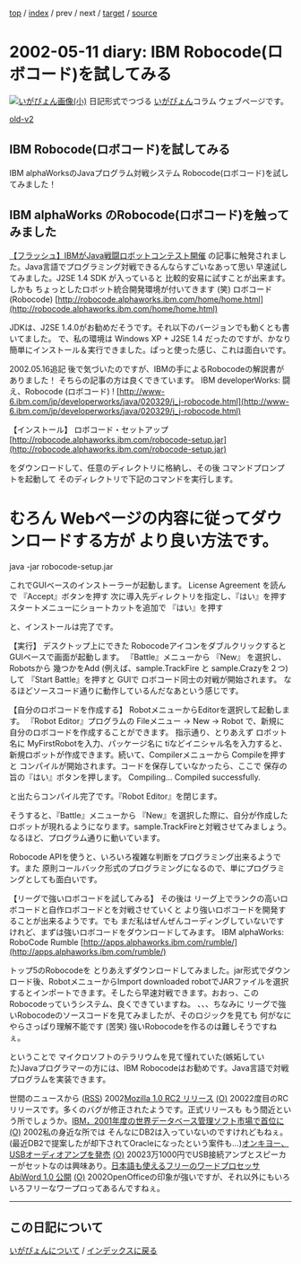 [top](https://igapyon.github.io/diary/) 
 / [index](https://igapyon.github.io/diary/2002/index.html) 
 / prev 
 / next 
 / [target](https://igapyon.github.io/diary/2002/ig020511.html) 
 / [source](https://github.com/igapyon/diary/blob/gh-pages/2002/ig020511.html.src.md) 

2002-05-11 diary: IBM Robocode(ロボコード)を試してみる
=====================================================================================================
[![いがぴょん画像(小)](https://igapyon.github.io/diary/images/iga200306s.jpg "いがぴょん")](https://igapyon.github.io/diary/memo/memoigapyon.html) 日記形式でつづる [いがぴょん](https://igapyon.github.io/diary/memo/memoigapyon.html)コラム ウェブページです。

[old-v2](ig020511-orig.html)

## IBM Robocode(ロボコード)を試してみる

IBM alphaWorksのJavaプログラム対戦システム Robocode(ロボコード)を試してみました！






## IBM alphaWorks のRobocode(ロボコード)を触ってみました



[【フラッシュ】IBMがJava戦闘ロボットコンテスト開催](http://cnet.sphere.ne.jp/News/Flash/2002/2002-0510-F-1.html) の記事に触発されました。Java言語でプログラミング対戦できるんならすごいなあって思い
早速試してみました。J2SE 1.4 SDK が入っていると 比較的安易に試すことが出来ます。しかも
ちょっとしたロボット統合開発環境が付いてきます (笑)
ロボコード (Robocode)
  [http://robocode.alphaworks.ibm.com/home/home.html](http://robocode.alphaworks.ibm.com/home/home.html)


JDKは、J2SE 1.4.0がお勧めだそうです。それ以下のバージョンでも動くとも書いてました。
で、私の環境は Windows XP + J2SE 1.4 だったのですが、かなり簡単にインストール＆実行できました。ぱっと使った感じ、これは面白いです。

      
2002.05.16追記 後で気づいたのですが、IBMの手によるRobocodeの解説書がありました！ そちらの記事の方は良くできています。
IBM developerWorks: 闘え、Robocode (ロボコード) !
  [http://www-6.ibm.com/jp/developerworks/java/020329/j_j-robocode.html](http://www-6.ibm.com/jp/developerworks/java/020329/j_j-robocode.html)

      

【インストール】
ロボコード・セットアップ
  [http://robocode.alphaworks.ibm.com/robocode-setup.jar](http://robocode.alphaworks.ibm.com/robocode-setup.jar)


をダウンロードして、任意のディレクトリに格納し、その後 コマンドプロンプトを起動して
そのディレクトリで下記のコマンドを実行します。
# むろん Webページの内容に従ってダウンロードする方が より良い方法です。
java -jar robocode-setup.jar

これでGUIベースのインストーラーが起動します。
License Agreement を読んで 『Accept』ボタンを押す
  次に導入先ディレクトリを指定し、『はい』を押す
  スタートメニューにショートカットを追加で 『はい』を押す


と、インストールは完了です。

【実行】
デスクトップ上にできた Robocodeアイコンをダブルクリックすると GUIベースで画面が起動します。
『Battle』メニューから 『New』 を選択し、Robotsから 幾つかをAdd (例えば、sample.TrackFire
と sample.Crazyを２つ)して 『Start Battle』を押すと GUIで ロボコード同士の対戦が開始されます。
なるほどソースコード通りに動作しているんだなあという感じです。

【自分のロボコードを作成する】
RobotメニューからEditorを選択して起動します。
『Robot Editor』プログラムの Fileメニュー → New → Robot で、新規に自分のロボコードを作成することができます。
指示通り、とりあえず ロボット名に MyFirstRobotを入力、パッケージ名に tiなどイニシャル名を入力すると、新規ロボットが作成できます。続いて、Compilerメニューから
Compileを押すと コンパイルが開始されます。コードを保存していなかったら、ここで
保存の旨の『はい』ボタンを押します。
Compiling...
      Compiled successfully.

と出たらコンパイル完了です。『Robot Editor』を閉じます。

そうすると、『Battle』メニューから 『New』を選択した際に、自分が作成したロボットが現れるようになります。sample.TrackFireと対戦させてみましょう。
なるほど、プログラム通りに動いています。

Robocode APIを使うと、いろいろ複雑な判断をプログラミング出来るようです。また
原則コールバック形式のプログラミングになるので、単にプログラミングとしても面白いです。

【リーグで強いロボコードを試してみる】
その後は リーグ上でランクの高いロボコードと自作ロボコードとを対戦させていくと
より強いロボコードを開発することが出来るようです。でも まだ私はぜんぜんコーディングしていないですけれど、まずは強いロボコードをダウンロードしてみます。
IBM alphaWorks: RoboCode Rumble
  [http://apps.alphaworks.ibm.com/rumble/](http://apps.alphaworks.ibm.com/rumble/)


トップ5のRobocodeを とりあえずダウンロードしてみました。jar形式でダウンロード後、RobotメニューからImport
downloaded robotでJARファイルを選択するとインポートできます。そしたら早速対戦できます。おおっ、このRobocodeっていうシステム、良くできていますね。
、、、ちなみに リーグで強いRobocodeのソースコードを見てみましたが、そのロジックを見ても
何がなにやらさっぱり理解不能です (苦笑) 強いRobocodeを作るのは難しそうですねぇ。

ということで マイクロソフトのテラリウムを見て憧れていた(嫉妬していた)Javaプログラマーの方には、IBM
Robocodeはお勧めです。Java言語で対戦プログラムを実装できます。



世間のニュースから ([RSS](ig020511-news.xml)) 2002[Mozilla 1.0 RC2 リリース](http://www.mozilla.org/) [(O)](http://www.mozilla.org/) 20022度目のRCリリースです。多くのバグが修正されたようです。正式リリースも もう間近という所でしょうか。[IBM，2001年度の世界データベース管理ソフト市場で首位に](http://www.zdnet.co.jp/enterprise/0205/10/02051003.html) [(O)](http://www.zdnet.co.jp/enterprise/0205/10/02051003.html) 2002私の身近な所では そんなにDB2は入っていないのですけれどもねぇ。(最近DB2で提案したが却下されてOracleになったという案件も…)[オンキヨー、USBオーディオアンプを発売](http://www.zdnet.co.jp/news/0205/10/njbt_11.html) [(O)](http://www.zdnet.co.jp/news/0205/10/njbt_11.html) 20023万1000円でUSB接続アンプとスピーカーがセットなのは興味あり。[日本語も使えるフリーのワードプロセッサ AbiWord 1.0 公開](http://japan.internet.com/linuxtoday/20020509/1.html) [(O)](http://japan.internet.com/linuxtoday/20020509/1.html) 2002OpenOfficeの印象が強いですが、それ以外にもいろいろフリーなワープロってあるんですねぇ。


----------------------------------------------------------------------------------------------------

## この日記について
[いがぴょんについて](https://igapyon.github.io/diary/memo/memoigapyon.html) / [インデックスに戻る](https://igapyon.github.io/diary/idxall.html)

